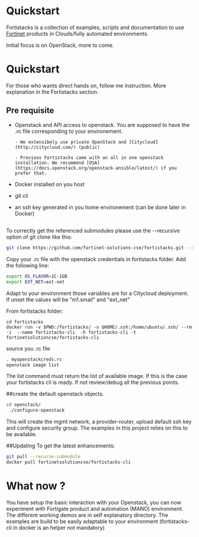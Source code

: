 #  Quickstart

Fortistacks is a collection of examples, scripts and documentation to use [Fortinet](http://fortinet.com) products in 
Clouds/fully automated environments. 

Initial focus is on OpenStack, more to come.

# Quickstart

For those who wants direct hands on, follow me instruction. More explanation in the Fortistacks section.

## Pre requisite
* Openstack and API access to openstack. You are supposed to have the .rc file corresponding to your environement.
      
      - We extensibely use private OpenStack and [Citycloud](http://citycloud.com/) (public)
      
      - Previous Fortistacks came with an all in one openstack installation. We recommend [OSA](https://docs.openstack.org/openstack-ansible/latest/) if you prefer that.
      
* Docker installed on you host
* git cli
* an ssh key generated in you home environement (can be done later in Docker)

##
To correctly get the referenced submodules please use the --recursive option of git clone like this:
```bash
git clone https://github.com/fortinet-solutions-cse/fortistacks.git --recursive
```

Copy your .rc file with the openstack credentials in fortistacks folder.
Add the following line:
````bash
export OS_FLAVOR=1C-1GB
export EXT_NET=ext-net
````
Adapt to your environment those variables are for a Citycloud deployment.
If unset the values will be "m1.small" and "ext_net"


From fortistacks folder:
```shell
cd fortistacks
docker run -v $PWD:/fortistacks/ -v $HOME/.ssh:/home/ubuntu/.ssh/ --rm -i  --name fortistacks-cli  -h fortistacks-cli -t fortinetsolutioncse/fortistacks-cli
```

source you .rc file
```bash
. myopenstackcreds.rc
openstack image list
```

The list command must return the list of available image. If this is the case your fortistacks cli is ready.
If not review/debug all the previous points.

##create the default openstack objects.
```bash
cd openstack/
 ./configure-openstack
```

This will create the mgmt network, a provider-router, upload default ssh key and configure security group.
The examples in this project relies on this to be available.

##Updating
To get the latest enhancements: 
```bash
git pull --recurse-submodule
docker pull fortinetsolutioncse/fortistacks-cli
```

# What now ?

You have setup the basic interaction with your Openstack, you can now experiment with Fortigate product 
and automation (MANO) environment.
The different working demos are in self explanatory directory. The examples are build to be easily adaptable to your 
environment (fortistacks-cli in docker is an helper not mandatory)
